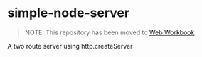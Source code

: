 # simple-node-server

> NOTE: This repository has been moved to [Web Workbook](https://github.com/The-Mycelium-Network/webworkbook/tree/main/simple-node-server)

A two route server using http.createServer
